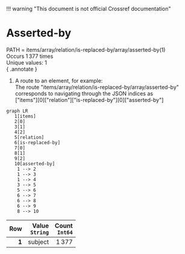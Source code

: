 !!! warning "This document is not official Crossref documentation"
# Asserted-by
PATH = items/array/relation/is-replaced-by/array/asserted-by(1)  
Occurs 1 377 times  
Unique values: 1  
{ .annotate }

1. A route to an element, for example:  
   The route "items/array/relation/is-replaced-by/array/asserted-by" corresponds to navigating through the JSON indices as  
   ["items"][0]["relation"]["is-replaced-by"][0]["asserted-by"]  

```mermaid
graph LR
   1[items]
   2[0]
   3[1]
   4[2]
   5[relation]
   6[is-replaced-by]
   7[0]
   8[1]
   9[2]
   10[asserted-by]
    1 --> 2
    1 --> 3
    1 --> 4
    3 --> 5
    5 --> 6
    6 --> 7
    6 --> 8
    6 --> 9
    8 --> 10
```

| **Row** | **Value**<br>`String` | **Count**<br>`Int64` |
|--------:|----------------------:|---------------------:|
| **1**   | subject               | 1 377                |

